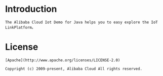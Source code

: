 # Introduction
    The Alibaba Cloud Iot Demo for Java helps you to easy explore the IoT LinkPlatform。



# License
    [Apache](http://www.apache.org/licenses/LICENSE-2.0)

    Copyright (c) 2009-present, Alibaba Cloud All rights reserved.